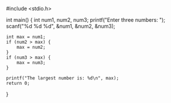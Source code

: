 #include <stdio.h>

int main() {
    int num1, num2, num3;
    printf("Enter three numbers: ");
    scanf("%d %d %d", &num1, &num2, &num3);

    int max = num1;
    if (num2 > max) {
        max = num2;
    }
    if (num3 > max) {
        max = num3;
    }

    printf("The largest number is: %d\n", max);
    return 0;
}

